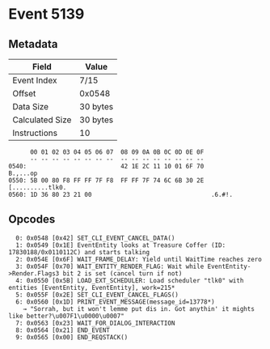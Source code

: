# Event 5139

## Metadata

| Field           | Value    |
|-----------------|----------|
| Event Index     | 7/15     |
| Offset          | 0x0548   |
| Data Size       | 30 bytes |
| Calculated Size | 30 bytes |
| Instructions    | 10       |

```
      00 01 02 03 04 05 06 07  08 09 0A 0B 0C 0D 0E 0F
      -- -- -- -- -- -- -- --  -- -- -- -- -- -- -- --
0540:                          42 1E 2C 11 10 01 6F 70          B.,...op
0550: 5B 00 80 F8 FF FF 7F F8  FF FF 7F 74 6C 6B 30 2E  [..........tlk0.
0560: 1D 36 80 23 21 00                                 .6.#!.          
```

## Opcodes

```
  0: 0x0548 [0x42] SET_CLI_EVENT_CANCEL_DATA()
  1: 0x0549 [0x1E] EventEntity looks at Treasure Coffer (ID: 17830188/0x0110112C) and starts talking
  2: 0x054E [0x6F] WAIT_FRAME_DELAY: Yield until WaitTime reaches zero
  3: 0x054F [0x70] WAIT_ENTITY_RENDER_FLAG: Wait while EventEntity->Render.Flags3 bit 2 is set (cancel turn if not)
  4: 0x0550 [0x5B] LOAD_EXT_SCHEDULER: Load scheduler "tlk0" with entities [EventEntity, EventEntity], work=215*
  5: 0x055F [0x2E] SET_CLI_EVENT_CANCEL_FLAGS()
  6: 0x0560 [0x1D] PRINT_EVENT_MESSAGE(message_id=13778*)
    → "Sorrah, but it won't lemme put dis in. Got anythin' it mights like better?\u007F1\u0000\u0007"
  7: 0x0563 [0x23] WAIT_FOR_DIALOG_INTERACTION
  8: 0x0564 [0x21] END_EVENT
  9: 0x0565 [0x00] END_REQSTACK()
```
